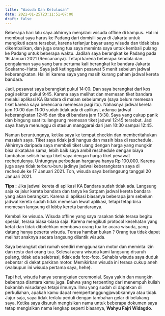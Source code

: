 ```yaml
---
title: "Wisuda Dan Kelulusan"
date: 2021-01-25T23:11:51+07:00
draft: false
---
```


Beberapa hari lalu saya akhirnya menjalani wisuda offline di kampus. Hal ini membuat saya harus ke Padang dari domisili saya di Jakarta untuk mengikuti acara tersebut, karena terlanjur bayar uang wisuda dan tidak bisa dikembalikan, dan juga orang tua saya meminta saya untuk kembali pulang ke Padang untuk beberapa waktu.
Jadilah saya berangkat ke Padang pada 16 Januari 2021 (Rencananya). Tetapi karena beberapa kendala dan pengalaman saya yang baru pertama kali berangkat ke bandara Jakarta Soekarno-Hatta. Saya jadi ketinggalan pesawat 5 menit sebelum jadwal keberangkatan. Hal ini karena saya yang masih kurang paham jadwal kereta bandara.

Jadi, pesawat saya berangkat pukul 14:00. Dan saya berangkat dari kos pagi sekitar pukul 9:45. Karena saya melihat dan memesan tiket bandara melalui aplikasi KA Bandara di malam sebelumnya (saya belum memesan tiket karena saya berencana memesan pagi itu). Nahasnya jadwal kereta jam 10:00 dan 11:00 sudah tidak ada di aplikasi, adanya jadwal keberangkatan 12:45 dan tiba di bandara jam 13:30. Saya yang cukup panik dan bingung saat itu langsung memesan tiket jadwal 12:45 tersebut. Jadi saya hanya menunggu di stasiun manggarai dari jam 10:30 sampai 12:45.

Namun beruntungnya, ketika saya ke tempat checkin dan memberitahukan masalah saya. Tiket saya tidak jadi hangus dan masih bisa di reschedule. Akhirnya daripada saya membeli tiket ulang dengan harga yang mungkin bisa dikatakan sama, lebih baik saya ambil reschedule dengan biaya tambahan selisih harga tiket saya dengan harga tiket pesawat rechedulenya. Untungnya perbedaan harganya hanya Rp 100.000. Karena juga saya tidak terburu-buru jadinya jadwal keberangkatan saya di rechedule ke 17 Januari 2021. Toh, wisuda saya berlangsung tanggal 20 Januari 2021.

**Tips :** Jika jadwal kereta di aplikasi KA Bandara sudah tidak ada. Langsung saja ke jalur kereta bandara dan tanya ke Satpam jadwal kereta bandara yang akan berangkat. Karena di aplikasi biasanya beberapa jam sebelum jadwal kereta sudah tidak memesan lewat aplikasi, tetapi tetap bisa memesan langsung di lobby kereta bandaranya.

Kembali ke wisuda. Wisuda offline yang saya rasakan tidak terasa begitu spesial, terasa biasa-biasa saja. Karena mengikuti protocol kesehatan yang ketat dan tidak dibolehkan membawa orang tua ke acara wisuda, yang datang hanya peserta wisuda. Terasa hambar bukan ? Orang tua tidak dapat melihat anaknya secara langsung dilantik wisuda.

Saya berangkat dari rumah sendiri menggunakan motor dan meminta izin dan restu dari orang tua. Selesai acara wisuda kami langsung disuruh pulang, tidak ada selebrasi, tidak ada foto-foto. Sehabis wisuda saya duduk sebentar di dekat parkiran motor. Memikirkan wisuda ini terasa cukup aneh (walaupun ini wisuda pertama saya, hehe).

Tapi hei, wisuda hanya serangkaian ceremonial. Saya yakin dan mungkin beberapa diantara kamu juga. Bahwa yang terpenting dari menempuh kuliah bukanlah wisudanya tetapi ilmunya. Ilmu yang sudah di dapatkan di perkuliahan, apakah kamu dapat mempertanggungjawabkannya atau tidak. Jujur saja, saya tidak terlalu peduli dengan tambahan gelar di belakang saya. Ketika saya disuruh mengisikan nama untuk beberapa dokumen saya tetap mengisikan nama lengkap seperti biasanya, **Wahyu Fajri Widagdo**.

